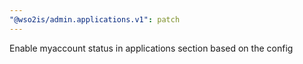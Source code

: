 ```yaml
---
"@wso2is/admin.applications.v1": patch
---
```


Enable myaccount status in applications section based on the config
